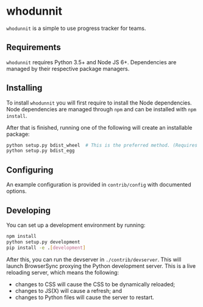 # whodunnit

`whodunnit` is a simple to use progress tracker for teams.


## Requirements

`whodunnit` requires Python 3.5+ and Node JS 6+. Dependencies are managed by
their respective package managers.


## Installing

To install `whodunnit` you will first require to install the Node dependencies.
Node dependencies are managed through `npm` and can be installed with
`npm install`.

After that is finished, running one of the following will create an installable
package:

```sh
python setup.py bdist_wheel  # This is the preferred method. (Requires wheel.)
python setup.py bdist_egg
```

## Configuring

An example configuration is provided in `contrib/config` with documented
options.


## Developing

You can set up a development environment by running:

```sh
npm install
python setup.py development
pip install -e .[development]
```

After this, you can run the devserver in `./contrib/devserver`. This will launch
BrowserSync proxying the Python development server. This is a live reloading
server, which means the following:

- changes to CSS will cause the CSS to be dynamically reloaded;
- changes to JS(X) will cause a refresh; and
- changes to Python files will cause the server to restart.
